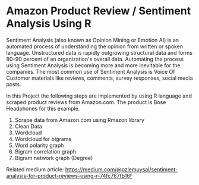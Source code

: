 # Amazon Product Review / Sentiment Analysis Using R

Sentiment Analysis (also known as Opinion Mining or Emotion AI) is an automated process of understanding the opinion from written or spoken language. Unstructured data is rapidly outgrowing structural data and forms 80–90 percent of an organization's overall data. Automating the process using Sentiment Analysis is becoming more and more inevitable for the companies. The most common use of Sentiment Analysis is Voice Of Customer materials like reviews, comments, survey responses, social media posts.

In this Project the following steps are implemented by using R language and scraped product reviews from Amazon.com. The product is Bose Headphones for this example.

  1. Scrape data from Amazon.com using Rmazon library
  2. Clean Data
  3. Wordcloud
  4. Wordcloud for bigrams
  5. Word polarity graph
  6. Bigram correlation graph
  7. Bigram network graph (Degree)
  
Related medium article: https://medium.com/@ozlemuysal/sentiment-analysis-for-product-reviews-using-r-74fc767fb16f

